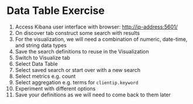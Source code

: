 # Data Table Exercise

1. Access Kibana user interface with browser: [http://ip-address:5601/](http://ip-address:5601/)
2. On discover tab construct some search with results
3. For the visualization, we will need a combination of numeric, date-time, and string data types
4. Save the search definitions to reuse in the Visualization
5. Switch to Visualize tab
6. Select Data Table
7. Select saved search or start over with a new search
8. Select metrics e.g. count
9. Select aggregation e.g. terms for `clientip.keyword`
10. Experiment with different options
11. Save your definitions as we will need to come back to them later



